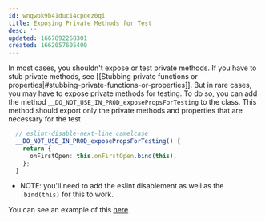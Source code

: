 ```yaml
---
id: wnqwpk9b41duc14cpoez0qi
title: Exposing Private Methods for Test
desc: ''
updated: 1667892268301
created: 1662057605400
---
```


In most cases, you shouldn't expose or test private methods. If you have to stub
private methods, see [[Stubbing private functions or properties|#stubbing-private-functions-or-properties]].
But in rare cases, you may have to expose private methods for testing. To do so,
you can add the method `__DO_NOT_USE_IN_PROD_exposePropsForTesting` to the
class. This method should export only the private methods and properties that
are necessary for the test

```ts
  // eslint-disable-next-line camelcase
  __DO_NOT_USE_IN_PROD_exposePropsForTesting() {
    return {
      onFirstOpen: this.onFirstOpen.bind(this),
    };
  }

```

- NOTE: you'll need to add the eslint disablement as well as the `.bind(this)` for this to work.

You can see an example of this [here](https://github.com/dendronhq/dendron/pull/2405/files#diff-3796fd1bad70e2aa646a02f09ac82f4a50fce4fa3fcd15844bec53a851905c5f)